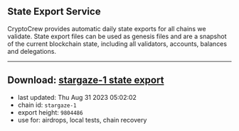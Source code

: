 ## State Export Service
CryptoCrew provides automatic daily state exports for all chains we validate. State export files can be used as genesis files and are a snapshot of the current blockchain state, including all validators, accounts, balances and delegations.

---
**Download: [stargaze-1 state export](https://dl.ccvalidators.com/SERVICE/stargaze/stargaze-1_export_9804486.json)**
---

- last updated: Thu Aug 31 2023 05:02:02
- chain id: `stargaze-1`
- export height: `9804486`
- use for: airdrops, local tests, chain recovery
